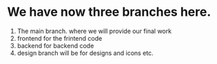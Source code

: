 # We have now three branches here.

1. The main branch. where we will provide our final work
2. frontend for the frintend code
3. backend for backend code
4. design branch will be for designs and icons etc.
